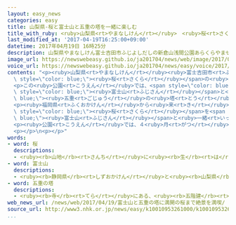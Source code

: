 ```yaml
---
layout: easy_news
categories: easy
title: 山梨県-桜と富士山と五重の塔を一緒に楽しむ
title_with_ruby: <ruby>山梨県<rt>やまなしけん</rt></ruby>　<ruby>桜<rt>さくら</rt></ruby>と<ruby>富士山<rt>ふじさん</rt></ruby>と<ruby>五重<rt>ごじゅう</rt></ruby>の<ruby>塔<rt>とう</rt></ruby>を<ruby>一緒<rt>いっしょ</rt></ruby>に<ruby>楽<rt>たの</rt></ruby>しむ
last_modified_at: '2017-04-19T16:25:00+09:00'
datetime: 2017年04月19日 16時25分
description: 山梨県やまなしけん富士吉田市ふじよしだしの新倉山浅間公園あらくらやませんげんこうえんには、ソメイヨシノという桜さくらの木きが６５０本ぽんぐらいあって、今いまたくさんの花はなが咲さいています。
image_url: https://newswebeasy.github.io/ja201704/news/web/image/2017/04/19/k10010953261000.jpg
voice_url: https://newswebeasy.github.io/ja201704/news/easy/voice/2017/04/19/k10010953261000.mp3
contents: "<p><ruby>山梨県<rt>やまなしけん</rt></ruby><ruby>富士吉田市<rt>ふじよしだし</rt></ruby>の<ruby>新倉山浅間公園<rt>あらくらやませんげんこうえん</rt></ruby>には、ソメイヨシノという<span\
  \ style=\"color: blue;\"><ruby>桜<rt>さくら</rt></ruby></span>の<ruby>木<rt>き</rt></ruby>が６５０<ruby>本<rt>ぽん</rt></ruby>ぐらいあって、<ruby>今<rt>いま</rt></ruby>たくさんの<ruby>花<rt>はな</rt></ruby>が<ruby>咲<rt>さ</rt></ruby>いています。</p>\n\
  <p>この<ruby>公園<rt>こうえん</rt></ruby>では、<span style=\"color: blue;\"><ruby>桜<rt>さくら</rt></ruby></span>と<span\
  \ style=\"color: blue;\"><ruby>富士山<rt>ふじさん</rt></ruby></span>と<span style=\"color:\
  \ blue;\"><ruby>五重<rt>ごじゅう</rt></ruby>の<ruby>塔<rt>とう</rt></ruby></span>の<ruby>建物<rt>たてもの</rt></ruby>を<ruby>一緒<rt>いっしょ</rt></ruby>に<ruby>見<rt>み</rt></ruby>ることができます。<ruby>公園<rt>こうえん</rt></ruby>に<ruby>来<rt>き</rt></ruby>た<ruby>人<rt>ひと</rt></ruby>たちは<ruby>写真<rt>しゃしん</rt></ruby>を<ruby>撮<rt>と</rt></ruby>ったりして、<ruby>今<rt>いま</rt></ruby>の<ruby>季節<rt>きせつ</rt></ruby>だけの<ruby>美<rt>うつく</rt></ruby>しい<ruby>景色<rt>けしき</rt></ruby>を<ruby>楽<rt>たの</rt></ruby>しんでいました。</p>\n\
  <p><ruby>福岡県<rt>ふくおかけん</rt></ruby>から<ruby>来<rt>き</rt></ruby>た<ruby>女性<rt>じょせい</rt></ruby>は「すばらしい<span\
  \ style=\"color: blue;\"><ruby>桜<rt>さくら</rt></ruby></span>を<span style=\"color:\
  \ blue;\"><ruby>富士山<rt>ふじさん</rt></ruby></span>と<ruby>一緒<rt>いっしょ</rt></ruby>に<ruby>見<rt>み</rt></ruby>ることができてうれしいです」と<ruby>話<rt>はな</rt></ruby>していました。</p>\n\
  <p><ruby>公園<rt>こうえん</rt></ruby>では、４<ruby>月<rt>がつ</rt></ruby>２３<ruby>日<rt>にち</rt></ruby>まで「<ruby>桜<rt>さくら</rt></ruby>まつり」を<ruby>行<rt>おこな</rt></ruby>っています。</p>\n\
  <p></p>\n<p></p>"
words:
- word: 桜
  descriptions:
  - <ruby><rb>山地</rb><rt>さんち</rt></ruby>に<ruby><rb>生</rb><rt>は</rt></ruby>え、<ruby><rb>公園</rb><rt>こうえん</rt></ruby>や<ruby><rb>庭</rb><rt>にわ</rt></ruby>にも<ruby><rb>植</rb><rt>う</rt></ruby>える<ruby><rb>木</rb><rt>き</rt></ruby>。ソメイヨシノ・シダレザクラ・ヤマザクラなど<ruby><rb>種類</rb><rt>しゅるい</rt></ruby>が<ruby><rb>多</rb><rt>おお</rt></ruby>い。<ruby><rb>春</rb><rt>はる</rt></ruby>、うすもも<ruby><rb>色</rb><rt>いろ</rt></ruby>の<ruby><rb>美</rb><rt>うつく</rt></ruby>しい<ruby><rb>花</rb><rt>はな</rt></ruby>が<ruby><rb>咲</rb><rt>さ</rt></ruby>く。<ruby><rb>日本</rb><rt>にっぽん</rt></ruby>の「<ruby><rb>国花</rb><rt>こっか</rt></ruby>」とされる。
- word: 富士山
  descriptions:
  - <ruby><rb>静岡県</rb><rt>しずおかけん</rt></ruby>と<ruby><rb>山梨県</rb><rt>やまなしけん</rt></ruby>の<ruby><rb>境</rb><rt>さかい</rt></ruby>にある、<ruby><rb>日本一</rb><rt>にっぽんいち</rt></ruby><ruby><rb>高</rb><rt>たか</rt></ruby>い<ruby><rb>山</rb><rt>やま</rt></ruby>。<ruby><rb>高</rb><rt>たか</rt></ruby>さは三七七六メートル。<ruby><rb>江戸時代</rb><rt>えどじだい</rt></ruby>に<ruby><rb>大</rb><rt>おお</rt></ruby>きな<ruby><rb>噴火</rb><rt>ふんか</rt></ruby>があった。
- word: 五重の塔
  descriptions:
  - <ruby><rb>寺</rb><rt>てら</rt></ruby>にある、<ruby><rb>五階建</rb><rt>ごかいだ</rt></ruby>ての<ruby><rb>塔</rb><rt>とう</rt></ruby>。
web_news_url: /news/web/2017/04/19/富士山と五重の塔に満開の桜まで絶景を満喫/
source_url: http://www3.nhk.or.jp/news/easy/k10010953261000/k10010953261000.html
...
```

